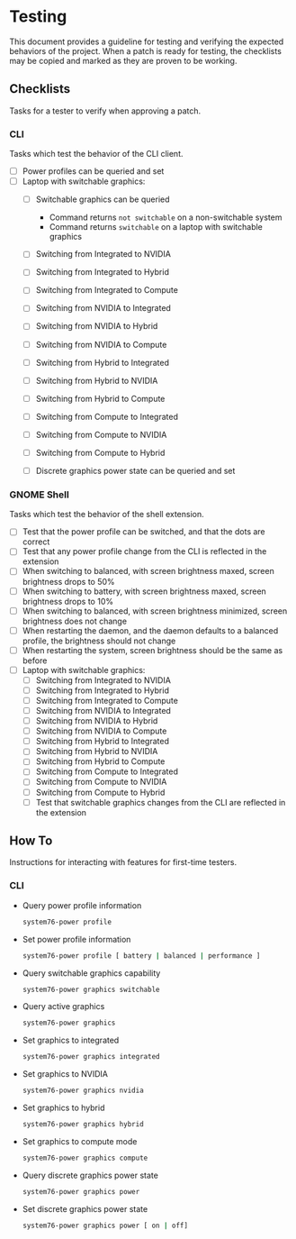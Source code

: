 # Testing

This document provides a guideline for testing and verifying the expected behaviors of the project. When a patch is ready for testing, the checklists may be copied and marked as they are proven to be working.

## Checklists

Tasks for a tester to verify when approving a patch.

### CLI

Tasks which test the behavior of the CLI client.

- [ ] Power profiles can be queried and set
- [ ] Laptop with switchable graphics:
    - [ ] Switchable graphics can be queried
        - Command returns `not switchable` on a non-switchable system
        - Command returns `switchable` on a laptop with switchable graphics
    - [ ] Switching from Integrated to NVIDIA
    - [ ] Switching from Integrated to Hybrid
    - [ ] Switching from Integrated to Compute
    - [ ] Switching from NVIDIA to Integrated
    - [ ] Switching from NVIDIA to Hybrid
    - [ ] Switching from NVIDIA to Compute
    - [ ] Switching from Hybrid to Integrated
    - [ ] Switching from Hybrid to NVIDIA
    - [ ] Switching from Hybrid to Compute
    - [ ] Switching from Compute to Integrated
    - [ ] Switching from Compute to NVIDIA
    - [ ] Switching from Compute to Hybrid
    - [ ] Discrete graphics power state can be queried and set


### GNOME Shell

Tasks which test the behavior of the shell extension.

- [ ] Test that the power profile can be switched, and that the dots are correct
- [ ] Test that any power profile change from the CLI is reflected in the extension
- [ ] When switching to balanced, with screen brightness maxed, screen brightness drops to 50%
- [ ] When switching to battery, with screen brightness maxed, screen brightness drops to 10%
- [ ] When switching to balanced, with screen brightness minimized, screen brightness does not change
- [ ] When restarting the daemon, and the daemon defaults to a balanced profile, the brightness should not change
- [ ] When restarting the system, screen brightness should be the same as before
- [ ] Laptop with switchable graphics:
    - [ ] Switching from Integrated to NVIDIA
    - [ ] Switching from Integrated to Hybrid
    - [ ] Switching from Integrated to Compute
    - [ ] Switching from NVIDIA to Integrated
    - [ ] Switching from NVIDIA to Hybrid
    - [ ] Switching from NVIDIA to Compute
    - [ ] Switching from Hybrid to Integrated
    - [ ] Switching from Hybrid to NVIDIA
    - [ ] Switching from Hybrid to Compute
    - [ ] Switching from Compute to Integrated
    - [ ] Switching from Compute to NVIDIA
    - [ ] Switching from Compute to Hybrid
    - [ ] Test that switchable graphics changes from the CLI are reflected in the extension

## How To

Instructions for interacting with features for first-time testers.

### CLI

- Query power profile information
    ```sh
    system76-power profile
    ```
- Set power profile information
    ```sh
    system76-power profile [ battery | balanced | performance ]
    ```
- Query switchable graphics capability
    ```sh
    system76-power graphics switchable
    ```
- Query active graphics
    ```sh
    system76-power graphics
    ```
- Set graphics to integrated
    ```sh
    system76-power graphics integrated
    ```
- Set graphics to NVIDIA
    ```sh
    system76-power graphics nvidia
    ```
- Set graphics to hybrid
    ```sh
    system76-power graphics hybrid
    ```
- Set graphics to compute mode
    ```sh
    system76-power graphics compute
    ```
- Query discrete graphics power state
    ```sh
    system76-power graphics power
    ```
- Set discrete graphics power state
    ```sh
    system76-power graphics power [ on | off]
    ```
